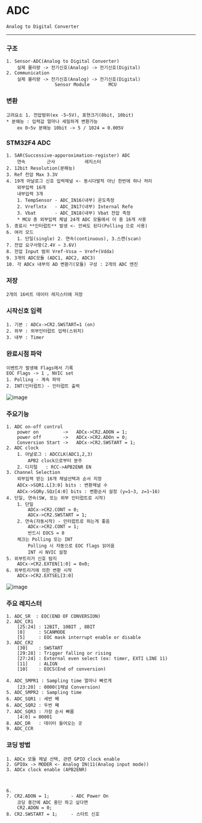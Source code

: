# ADC
    Analog to Digital Converter
--------------------------------------------
### 구조
    1. Sensor-ADC(Analog to Digital Converter)
        실제 물리량 -> 전기신호(Analog) -> 전기신호(Digital)
    2. Communication
        실제 물리량 -> 전기신호(Analog) -> 전기신호(Digital)
                      Sensor Module       MCU

### 변환
    고려요소 1. 전압범위(ex -5~5V), 표현크기(8bit, 10bit)
    * 분해능 : 입력값 얼마나 세밀하게 변환가능
        ex 0~5v 분해능 10bit -> 5 / 1024 = 0.005V

### STM32F4 ADC
    1. SAR(Successive-apporoximation-register) ADC
        연속        근사           레지스터
    2. 12bit Resolution(분해능)
    3. Ref 전압 Max 3.3V
    4. 19개 아날로그 신호 입력채널 <- 동시다발적 아닌 한번에 하나 처리
        외부입력 16개
        내부입력 3개
        1. TempSensor - ADC_IN16(내부) 온도측정
        2. Vreflntx   - ADC_IN17(내부) Internal Refe
        3. Vbat       - ADC_IN18(내부) Vbat 전압 측정
        * MCU 총 외부입력 체널 24개 ADC 모듈에서 이 중 16개 사용
    5. 종료시 **인터럽트** 발생 <- 안써도 된다(Polling 으로 사용)
    6. 여러 모드
        1. 단일(single) 2. 연속(continuous), 3.스캔(scan)
    7. 전압 요구사항(2.4V ~ 3.6V)
    8. 전압 Input 범위 Vref-Vssa ~ Vref+(Vdda)
    9. 3개의 ADC모듈 (ADC1, ADC2, ADC3)
    10. 각 ADCx 내부의 AD 변환기(모듈) 구성 : 2개의 ADC 엔진
    
### 저장
    2개의 16비트 데이터 레지스터에 저장

### 시작신호 입력
    1. 기본 : ADCx->CR2.SWSTART=1 (on)
    2. 외부 : 외부인터럽트 입력(스위치)
    3. 내부 : Timer

### 완료시점 파악
    이벤트가 발생해 Flags에서 기록 
    EOC Flags -> 1 , NVIC set
    1. Polling - 계속 파악
    2. INT(인터럽트) - 인터럽트 출력
![image](https://user-images.githubusercontent.com/54137044/102693367-79ee8a80-425d-11eb-8680-4d8b4c6a4fd6.png)

### 주요기능
    1. ADC on-off control
        power on         ->   ADCx->CR2.ADON = 1;
        power off        ->   ADCx->CR2.ADOn = 0;
        Conversion Start ->   ADCx->CR2.SWSTART = 1;
    2. ADC clock
        1. 아날로그 : ADCCLK(ADC1,2,3)
            APB2 clock으로부터 분주 
        2. 디지털   : RCC->APB2ENR EN
    3. Channel Selection
        외부입력 받는 16개 채널선택과 순서 지정
        ADCx->SQR1.L[3:0] bits : 변환채널 수
        ADCx->SQRy.SQz[4:0] bits : 변환순서 설정 (y=1~3, z=1~16)
    4. 단일, 연속(SW, 또는 외부 인터럽트로 시작)
        1. 단일   
            ADCx->CR2.CONT = 0;
            ADCx->CR2.SWSTART = 1;
        2. 연속(자동시작) - 인터럽트로 하는게 좋음
            ADCx->CR2.CONT = 1;
            반드시 EOCS = 0
        체크는 Polling 또는 INT
            Polling 시 자동으로 EOC flags 읽어옴
            INT 시 NVIC 설정
    5. 외부트리거 신호 탐지
        ADCx->CR2.EXTEN[1:0] = 0x0;
    6. 외부트리거에 의한 변환 시작
        ADCx->CR2.EXTSEL[3:0]
![image](https://user-images.githubusercontent.com/54137044/102693741-321d3280-4260-11eb-8532-12037545f086.png)    
### 주요 레지스터
    1. ADC_SR  : EOC(END OF CONVERSION)
    2. ADC_CR1
        [25:24] : 12BIT, 10BIT , 8BIT
        [8]     : SCANMODE
        [5]     : EOC mask interrupt enable or disable
    3. ADC_CR2
        [30]    : SWSTART
        [29:28] : Trigger falling or rising
        [27:24] : External even select (ex: timer, EXTI LINE 11) 
        [11]    : ALIGN
        [10]    : EOCS(End of conversion) 

    4. ADC_SMPR1 : Sampling time 얼마나 빠르게
        [23:20] : 0000(1채널 Conversion)
    5. ADC_SMPR2 : Sampling time   
    6. ADC_SQR1 : 세번 째
    6. ADC_SQR2 : 두번 째
    7. ADC_SQR3 : 가장 순서 빠름 
        [4:0] = 00001
    8. ADC_DR   : 데이터 들어오는 곳
    9. ADC_CCR  
### 코딩 방법
    1. ADCx 모듈 체널 선택, 관련 GPIO clock enable
    2. GPIOx -> MODER <- Analog IN(11(Analog input mode))
    3. ADCx clock enable (APB2ENR)



    6. 
    7. CR2.ADON = 1;        - ADC Power On
        코딩 중간에 ADC 중단 하고 싶다면
        CR2.ADON = 0;
    8. CR2.SWSTART = 1;     - 스타트 신호
